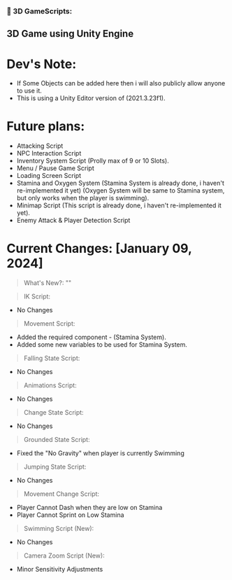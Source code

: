 ### 🔨 3D GameScripts:
3D Game using Unity Engine
---

<h1>Dev's Note:</h1>

- If Some Objects can be added here then i will also publicly allow anyone to use it.
- This is using a Unity Editor version of (2021.3.23f1).

<h1>Future plans:</h1>

- Attacking Script
- NPC Interaction Script
- Inventory System Script (Prolly max of 9 or 10 Slots).
- Menu / Pause Game Script
- Loading Screen Script
- Stamina and Oxygen System (Stamina System is already done, i haven't re-implemented it yet) (Oxygen System will be same to Stamina system, but only works when the player is swimming).
- Minimap Script (This script is already done, i haven't re-implemented it yet).
- Enemy Attack & Player Detection Script

<h1>Current Changes: [January 09, 2024]</h1>

> What's New?: ""

> IK Script:
- No Changes
  
> Movement Script:
- Added the required component - (Stamina System).
- Added some new variables to be used for Stamina System.

> Falling State Script:
- No Changes

> Animations Script:
- No Changes

> Change State Script:
- No Changes

> Grounded State Script:
- Fixed the "No Gravity" when player is currently Swimming

> Jumping State Script:
- No Changes

> Movement Change Script:
- Player Cannot Dash when they are low on Stamina
- Player Cannot Sprint on Low Stamina

> Swimming Script (New):
- No Changes

> Camera Zoom Script (New):
- Minor Sensitivity Adjustments


